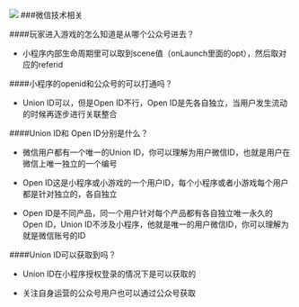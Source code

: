 ![](http://heywoods-down.oss-cn-shenzhen.aliyuncs.com/wdwz/xhw.jpg)
###微信技术相关

####玩家进入游戏的怎么知道是从哪个公众号进去？

* 小程序内部生命周期里可以取到scene值（onLaunch里面的opt），然后取对应的referid
   

####小程序的openid和公众号的可以打通吗？

* Union ID可以，但是Open ID不行，Open ID是先各自独立，当用户发生流动的时候再逐步进行关联整合

####Union ID和 Open ID分别是什么？

* 微信用户都有一个唯一的Union ID，你可以理解为用户微信ID，也就是用户在微信上唯一独立的一个编号

* Open ID这是小程序或小游戏的一个用户ID，每个小程序或者小游戏每个用户都是针对独立的，各自独立

* Open ID是不同产品，同一个用户针对每个产品都有各自独立唯一永久的Open ID，Union ID不涉及小程序，他就是唯一的用户微信ID，你可以理解为就是微信账号的ID       

####Union ID可以获取到吗？

* Union ID在小程序授权登录的情况下是可以获取的

* 关注自身运营的公众号用户也可以通过公众号获取   
